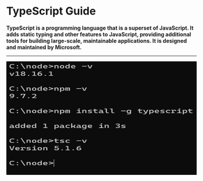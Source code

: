 # TypeScript Guide 

**TypeScript is a programming language that is a superset of JavaScript. It adds static typing and other features to JavaScript, providing additional tools for building large-scale, maintainable applications. It is designed and maintained by Microsoft.**

<hr>



<img src="setup-typescript.jpg" alt="javascript-master-guide" width="750px" height="300px">

